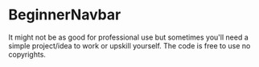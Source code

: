 # BeginnerNavbar
It might not be as good for professional use but sometimes you'll need a simple project/idea to work or upskill yourself. The code is free to use no copyrights.
